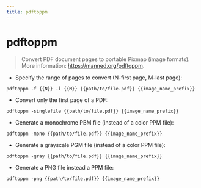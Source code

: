 ```yaml
---
title: pdftoppm
---
```

# pdftoppm

> Convert PDF document pages to portable Pixmap (image formats).
> More information: <https://manned.org/pdftoppm>.

- Specify the range of pages to convert (N-first page, M-last page):

`pdftoppm -f {{N}} -l {{M}} {{path/to/file.pdf}} {{image_name_prefix}}`

- Convert only the first page of a PDF:

`pdftoppm -singlefile {{path/to/file.pdf}} {{image_name_prefix}}`

- Generate a monochrome PBM file (instead of a color PPM file):

`pdftoppm -mono {{path/to/file.pdf}} {{image_name_prefix}}`

- Generate a grayscale PGM file (instead of a color PPM file):

`pdftoppm -gray {{path/to/file.pdf}} {{image_name_prefix}}`

- Generate a PNG file instead a PPM file:

`pdftoppm -png {{path/to/file.pdf}} {{image_name_prefix}}`
